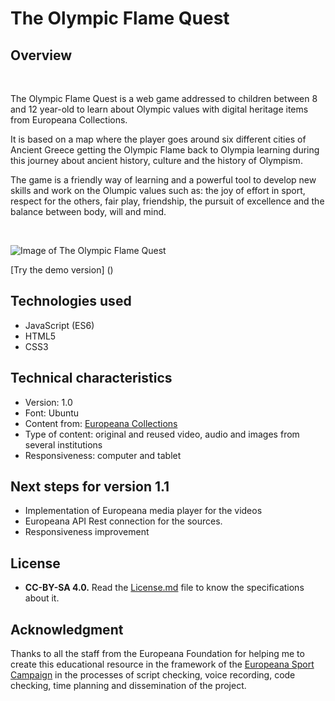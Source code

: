 # The Olympic Flame Quest
## Overview

<br/>

The Olympic Flame Quest is a web game addressed to children between 8 and 12 year-old to learn about Olympic values with digital heritage items from Europeana Collections. 

It is based on a map where the player goes around six different cities of Ancient Greece getting the Olympic Flame back to Olympia learning during this journey about ancient history, culture and the history of Olympism.

The game is a friendly way of learning and a powerful tool to develop new skills and work on the Olumpic values such as: the joy of effort in sport, respect for the others, fair play, friendship, the pursuit of excellence and the balance between body, will and mind.

<br/>

![Image of The Olympic Flame Quest](https://github.com/raulgomhern/olympicflamegame/blob/f77af76f013922c921924e2d477916f58c47f2f0/index.JPG)

[Try the demo version] ()

## Technologies used

* JavaScript (ES6)
* HTML5
* CSS3

## Technical characteristics

* Version: 1.0
* Font: Ubuntu
* Content from: [Europeana Collections](https://europeana.eu)
* Type of content: original and reused video, audio and images from several institutions
* Responsiveness: computer and tablet

## Next steps for version 1.1

* Implementation of Europeana media player for the videos
* Europeana API Rest connection for the sources.
* Responsiveness improvement

## License

- **CC-BY-SA 4.0.** Read the [License.md](License.md) file to know the specifications about it.

## Acknowledgment

Thanks to all the staff from the Europeana Foundation for helping me to create this educational resource in the framework of the [Europeana Sport Campaign](https://pro.europeana.eu/page/europeana-sport) in the processes of script checking, voice recording, code checking, time planning and dissemination of the project.
